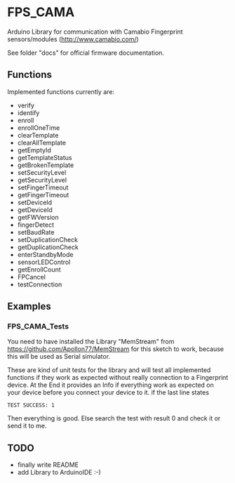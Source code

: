 # FPS_CAMA
Arduino Library for communication with Camabio Fingerprint sensors/modules (http://www.camabio.com/)

See folder "docs" for official firmware documentation.

## Functions
Implemented functions currently are:

* verify
* identify
* enroll
* enrollOneTime
* clearTemplate
* clearAllTemplate
* getEmptyId
* getTemplateStatus
* getBrokenTemplate
* setSecurityLevel
* getSecurityLevel
* setFingerTimeout
* getFingerTimeout
* setDeviceId
* getDeviceId
* getFWVersion
* fingerDetect
* setBaudRate
* setDuplicationCheck
* getDuplicationCheck
* enterStandbyMode
*  sensorLEDControl
* getEnrollCount
* FPCancel
* testConnection

## Examples

### FPS_CAMA_Tests
You need to have installed the Library "MemStream" from https://github.com/Apollon77/MemStream for this sketch to work, because this will be used as Serial simulator.

These are kind of unit tests for the library and will test all implemented functions if they work as expected without really connection to a Fingerprint device.
At the End it provides an Info if everything work as expected on your device before you connect your device to it. if the last line states

```
TEST SUCCESS: 1
```

Then everything is good. Else search the test with result 0 and check it or send it to me.

## TODO
* finally write README
* add Library to ArduinoIDE :-)
